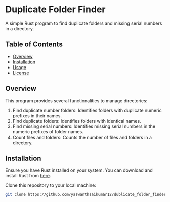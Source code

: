# Duplicate Folder Finder

A simple Rust program to find duplicate folders and missing serial numbers in a directory.

## Table of Contents

- [Overview](#overview)
- [Installation](#installation)
- [Usage](#usage)
- [License](#license)

## Overview

This program provides several functionalities to manage directories:

1. Find duplicate number folders: Identifies folders with duplicate numeric prefixes in their names.
2. Find duplicate folders: Identifies folders with identical names.
3. Find missing serial numbers: Identifies missing serial numbers in the numeric prefixes of folder names.
4. Count files and folders: Counts the number of files and folders in a directory.

## Installation

Ensure you have Rust installed on your system. You can download and install Rust from [here](https://www.rust-lang.org/tools/install).

Clone this repository to your local machine:

```bash
git clone https://github.com/yaswanthsaikumar12/dublicate_folder_finder.git
